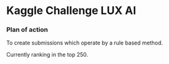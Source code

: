 # Kaggle Challenge LUX AI

### Plan of action

To create submissions which operate by a rule based method.

Currently ranking in the top 250.
